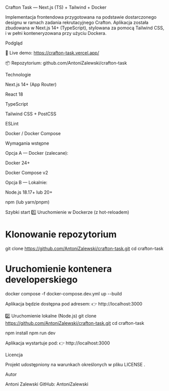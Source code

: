 Crafton Task — Next.js (TS) + Tailwind + Docker

Implementacja frontendowa przygotowana na podstawie dostarczonego designu w ramach zadania rekrutacyjnego Crafton.
Aplikacja została zbudowana w Next.js 14+ (TypeScript), stylowana za pomocą Tailwind CSS, i w pełni konteneryzowana przy użyciu Dockera.

Podgląd

🔗 Live demo: https://crafton-task.vercel.app/

📦 Repozytorium: github.com/AntoniZalewski/crafton-task

Technologie

Next.js 14+ (App Router)

React 18

TypeScript

Tailwind CSS + PostCSS

ESLint

Docker / Docker Compose

Wymagania wstępne

Opcja A — Docker (zalecane):

Docker 24+

Docker Compose v2

Opcja B — Lokalnie:

Node.js 18.17+ lub 20+

npm (lub yarn/pnpm)

Szybki start
1️⃣ Uruchomienie w Dockerze (z hot-reloadem)
# Klonowanie repozytorium
git clone https://github.com/AntoniZalewski/crafton-task.git
cd crafton-task

# Uruchomienie kontenera developerskiego
docker compose -f docker-compose.dev.yml up --build


Aplikacja będzie dostępna pod adresem:
👉 http://localhost:3000

2️⃣ Uruchomienie lokalne (Node.js)
git clone https://github.com/AntoniZalewski/crafton-task.git
cd crafton-task

npm install
npm run dev


Aplikacja wystartuje pod:
👉 http://localhost:3000

Licencja

Projekt udostępniony na warunkach określonych w pliku LICENSE
.

Autor

Antoni Zalewski
GitHub: AntoniZalewski
